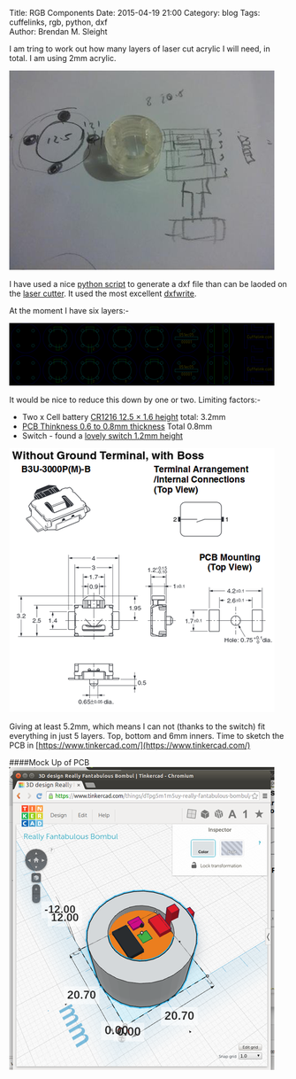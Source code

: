 Title: RGB Components
Date: 2015-04-19 21:00
Category: blog
Tags: cuffelinks, rgb, python, dxf	
Author: Brendan M. Sleight


I am tring to work out how many layers of laser cut acrylic I will need, in total. I am using 2mm acrylic.

<a href="images/RGB-Components/sketch.jpg"><img src="images/RGB-Components/thumbnails/480x_/sketch.jpg" /></a>

I have used a nice [python script](https://github.com/bmsleight/chameleon-cufflink/blob/master/case/laser_clear.py) to generate a dxf file than can be laoded on the [laser cutter](https://wiki.london.hackspace.org.uk/view/Silvertail_A0_Laser_Cutter). It used the most excellent [dxfwrite](https://pypi.python.org/pypi/dxfwrite/). 

At the moment I have six layers:-

<a href="images/RGB-Components/laser_clear.png"><img src="images/RGB-Components/thumbnails/480x_/laser_clear.png" /></a>

It would be nice to reduce this down by one or two. Limiting factors:-

 * Two x Cell battery [CR1216 12.5 × 1.6 height](http://en.wikipedia.org/wiki/List_of_battery_sizes#Button_cells_-_coin.2C_watch) total: 3.2mm
 * [PCB Thinkness 0.6 to 0.8mm thickness](http://dirtypcbs.com/) Total 0.8mm
 * Switch - found a [lovely switch 1.2mm height](http://www.mouser.com/ds/2/307/en-b3u-3615.pdf)
 
<a href="images/RGB-Components/switch.png"><img src="images/RGB-Components/thumbnails/480x_/switch.png" /></a>

Giving at least 5.2mm, which means I can not (thanks to the switch) fit everything in just 5 layers. Top, bottom and 6mm inners. Time to sketch the PCB in [https://www.tinkercad.com/](https://www.tinkercad.com/)

####Mock Up of PCB
<a href="images/RGB-Components/tinkercad_mock_up.png"><img src="images/RGB-Components/thumbnails/480x_/tinkercad_mock_up.png" /></a>

